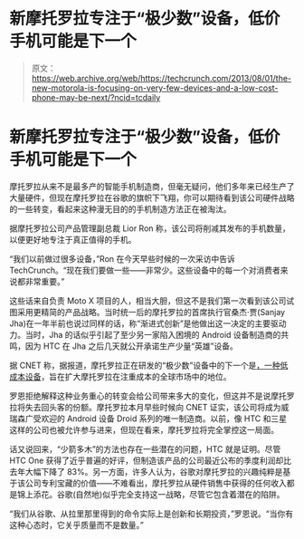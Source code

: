 # 新摩托罗拉专注于“极少数”设备，低价手机可能是下一个

> 原文：<https://web.archive.org/web/https://techcrunch.com/2013/08/01/the-new-motorola-is-focusing-on-very-few-devices-and-a-low-cost-phone-may-be-next/?ncid=tcdaily>

# 新摩托罗拉专注于“极少数”设备，低价手机可能是下一个

摩托罗拉从来不是最多产的智能手机制造商，但毫无疑问，他们多年来已经生产了大量硬件，但现在摩托罗拉在谷歌的旗帜下飞翔，你可以期待看到该公司硬件战略的一些转变，看起来这种漫无目的的手机制造方法正在被淘汰。

据摩托罗拉公司产品管理副总裁 Lior Ron 称，该公司将削减其发布的手机数量，以便更好地专注于真正值得的手机。

“我们以前做过很多设备，”Ron 在今天早些时候的一次采访中告诉 TechCrunch。“现在我们要做一些——非常少。这些设备中的每一个对消费者来说都非常重要。”

这些话来自负责 Moto X 项目的人，相当大胆，但这不是我们第一次看到该公司试图采用更精简的产品战略。当时统一后的摩托罗拉的首席执行官桑杰·贾(Sanjay Jha)在一年半前也说过同样的话，称“渐进式创新”是他做出这一决定的主要驱动力。当时，Jha 的话似乎引起了至少另一家陷入困境的 Android 设备制造商的共鸣，因为 HTC 在 Jha 之后几天就公开承诺生产少量“英雄”设备。

据 CNET 称，据报道，摩托罗拉正在研发的“极少数”设备中的下一个是[，一种低成本设备](https://web.archive.org/web/20230130100805/http://news.cnet.com/8301-1035_3-57596629-94/motorola-ceo-dont-worry-cheaper-moto-x-in-the-works/?part=rss&subj=news&tag=title)，旨在扩大摩托罗拉在注重成本的全球市场中的地位。

罗恩拒绝解释这种业务重心的转变会给公司带来多大的变化，但这并不是说摩托罗拉将失去回头客的份额。摩托罗拉本月早些时候向 CNET 证实，该公司将成为威瑞森广受欢迎的 Android 设备 Droid 系列的唯一制造商。以前，像 HTC 和三星这样的公司也被允许参与进来，但现在看来，摩托罗拉将完全掌控这一局面。

话又说回来，“少箭多木”的方法也存在一些潜在的问题，HTC 就是证明。尽管 HTC One 获得了近乎普遍的好评，但制造该产品的公司最近公布的季度利润却比去年大幅下降了 83%。另一方面，许多人认为，谷歌对摩托罗拉的兴趣纯粹是基于该公司专利宝藏的价值——不难看出，摩托罗拉从硬件销售中获得的任何收入都是锦上添花。谷歌(自然地)似乎完全支持这一战略，尽管它包含着潜在的陷阱。

“我们从谷歌、从拉里那里得到的命令实际上是创新和长期投资，”罗恩说。“当你有这种心态时，它关乎质量而不是数量。”